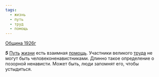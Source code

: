 ```yaml
---
tags:
  - жизнь
  - путь
  - труд
  - помощь
---
```


[Община 1926г](https://127.0.0.1:4002/agni/1926)

___5___
[Путь](../../../tags/#путь) [жизни](../../../tags/#жизнь) есть взаимная [помощь](../../../tags/#помощь). Участники великого [труда](../../../tags/#труд) не могут быть человеконенавистниками. Длинно такое определение о позорной ненависти. Может быть, люди запомнят его, чтобы устыдиться.   

